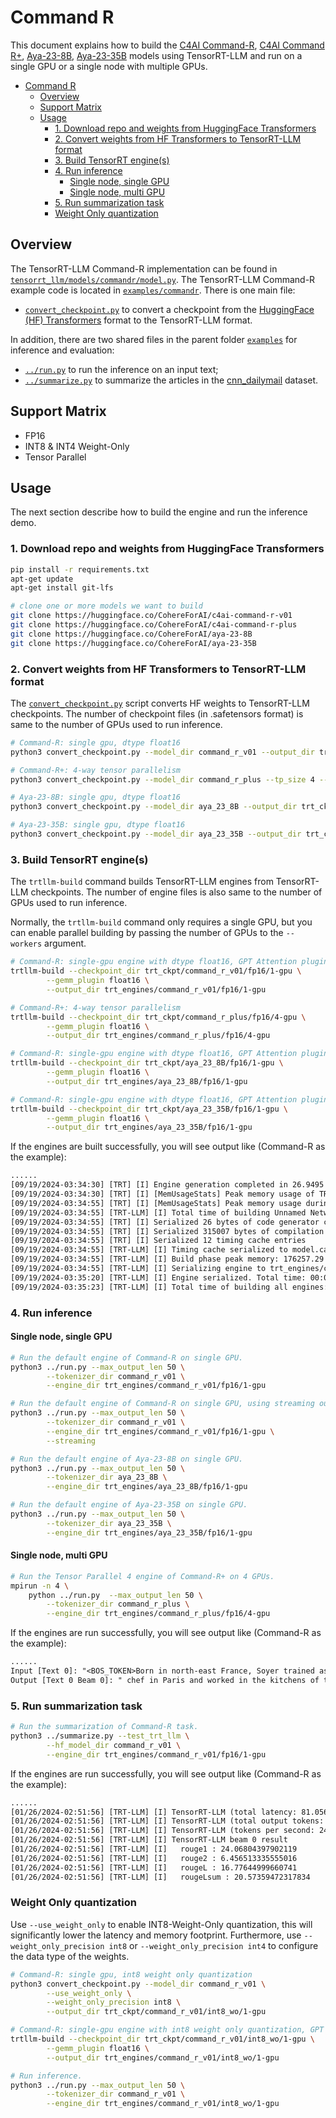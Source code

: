 # Command R

This document explains how to build the [C4AI Command-R](https://huggingface.co/CohereForAI/c4ai-command-r-v01), [C4AI Command R+](https://huggingface.co/CohereForAI/c4ai-command-r-plus), [Aya-23-8B](https://huggingface.co/CohereForAI/aya-23-8B), [Aya-23-35B](https://huggingface.co/CohereForAI/aya-23-35B) models using TensorRT-LLM and run on a single GPU or a single node with multiple GPUs.

- [Command R](#Command-R)
  - [Overview](#overview)
  - [Support Matrix](#support-matrix)
  - [Usage](#usage)
    - [1. Download repo and weights from HuggingFace Transformers](#1-download-repo-and-weights-from-huggingface-transformers)
    - [2. Convert weights from HF Transformers to TensorRT-LLM format](#2-convert-weights-from-hf-transformers-to-tensorrt-llm-format)
    - [3. Build TensorRT engine(s)](#3-build-tensorrt-engines)
    - [4. Run inference](#4-run-inference)
      - [Single node, single GPU](#single-node-single-gpu)
      - [Single node, multi GPU](#single-node-multi-gpu)
    - [5. Run summarization task](#5-run-summarization-task)
    - [Weight Only quantization](#weight-only-quantization)


## Overview

The TensorRT-LLM Command-R implementation can be found in [`tensorrt_llm/models/commandr/model.py`](../../tensorrt_llm/models/commandr/model.py).
The TensorRT-LLM Command-R example code is located in [`examples/commandr`](./). There is one main file:

* [`convert_checkpoint.py`](./convert_checkpoint.py) to convert a checkpoint from the [HuggingFace (HF) Transformers](https://github.com/huggingface/transformers) format to the TensorRT-LLM format.

In addition, there are two shared files in the parent folder [`examples`](../) for inference and evaluation:

* [`../run.py`](../run.py) to run the inference on an input text;
* [`../summarize.py`](../summarize.py) to summarize the articles in the [cnn_dailymail](https://huggingface.co/datasets/cnn_dailymail) dataset.

## Support Matrix

  * FP16
  * INT8 & INT4 Weight-Only
  * Tensor Parallel

## Usage

The next section describe how to build the engine and run the inference demo.

### 1. Download repo and weights from HuggingFace Transformers

```bash
pip install -r requirements.txt
apt-get update
apt-get install git-lfs

# clone one or more models we want to build
git clone https://huggingface.co/CohereForAI/c4ai-command-r-v01         command_r_v01
git clone https://huggingface.co/CohereForAI/c4ai-command-r-plus        command_r_plus
git clone https://huggingface.co/CohereForAI/aya-23-8B                  aya_23_8B
git clone https://huggingface.co/CohereForAI/aya-23-35B                 aya_23_35B
```

### 2. Convert weights from HF Transformers to TensorRT-LLM format

The [`convert_checkpoint.py`](./convert_checkpoint.py) script converts HF weights to TensorRT-LLM checkpoints. The number of checkpoint files (in .safetensors format) is same to the number of GPUs used to run inference.

```bash
# Command-R: single gpu, dtype float16
python3 convert_checkpoint.py --model_dir command_r_v01 --output_dir trt_ckpt/command_r_v01/fp16/1-gpu

# Command-R+: 4-way tensor parallelism
python3 convert_checkpoint.py --model_dir command_r_plus --tp_size 4 --output_dir trt_ckpt/command_r_plus/fp16/4-gpu

# Aya-23-8B: single gpu, dtype float16
python3 convert_checkpoint.py --model_dir aya_23_8B --output_dir trt_ckpt/aya_23_8B/fp16/1-gpu

# Aya-23-35B: single gpu, dtype float16
python3 convert_checkpoint.py --model_dir aya_23_35B --output_dir trt_ckpt/aya_23_35B/fp16/1-gpu
```

### 3. Build TensorRT engine(s)

The `trtllm-build` command builds TensorRT-LLM engines from TensorRT-LLM checkpoints. The number of engine files is also same to the number of GPUs used to run inference.

Normally, the `trtllm-build` command only requires a single GPU, but you can enable parallel building by passing the number of GPUs to the `--workers` argument.

```bash
# Command-R: single-gpu engine with dtype float16, GPT Attention plugin, Gemm plugin
trtllm-build --checkpoint_dir trt_ckpt/command_r_v01/fp16/1-gpu \
        --gemm_plugin float16 \
        --output_dir trt_engines/command_r_v01/fp16/1-gpu

# Command-R+: 4-way tensor parallelism
trtllm-build --checkpoint_dir trt_ckpt/command_r_plus/fp16/4-gpu \
        --gemm_plugin float16 \
        --output_dir trt_engines/command_r_plus/fp16/4-gpu

# Command-R: single-gpu engine with dtype float16, GPT Attention plugin, Gemm plugin
trtllm-build --checkpoint_dir trt_ckpt/aya_23_8B/fp16/1-gpu \
        --gemm_plugin float16 \
        --output_dir trt_engines/aya_23_8B/fp16/1-gpu

# Command-R: single-gpu engine with dtype float16, GPT Attention plugin, Gemm plugin
trtllm-build --checkpoint_dir trt_ckpt/aya_23_35B/fp16/1-gpu \
        --gemm_plugin float16 \
        --output_dir trt_engines/aya_23_35B/fp16/1-gpu
```

If the engines are built successfully, you will see output like (Command-R as the example):

```txt
......
[09/19/2024-03:34:30] [TRT] [I] Engine generation completed in 26.9495 seconds.
[09/19/2024-03:34:30] [TRT] [I] [MemUsageStats] Peak memory usage of TRT CPU/GPU memory allocators: CPU 4 MiB, GPU 70725 MiB
[09/19/2024-03:34:55] [TRT] [I] [MemUsageStats] Peak memory usage during Engine building and serialization: CPU: 176260 MiB
[09/19/2024-03:34:55] [TRT-LLM] [I] Total time of building Unnamed Network 0: 00:00:52
[09/19/2024-03:34:55] [TRT] [I] Serialized 26 bytes of code generator cache.
[09/19/2024-03:34:55] [TRT] [I] Serialized 315007 bytes of compilation cache.
[09/19/2024-03:34:55] [TRT] [I] Serialized 12 timing cache entries
[09/19/2024-03:34:55] [TRT-LLM] [I] Timing cache serialized to model.cache
[09/19/2024-03:34:55] [TRT-LLM] [I] Build phase peak memory: 176257.29 MB, children: 17.65 MB
[09/19/2024-03:34:55] [TRT-LLM] [I] Serializing engine to trt_engines/command_r_v01/fp16/1-gpu/rank0.engine...
[09/19/2024-03:35:20] [TRT-LLM] [I] Engine serialized. Total time: 00:00:25
[09/19/2024-03:35:23] [TRT-LLM] [I] Total time of building all engines: 00:01:47
```

### 4. Run inference

#### Single node, single GPU

```bash
# Run the default engine of Command-R on single GPU.
python3 ../run.py --max_output_len 50 \
        --tokenizer_dir command_r_v01 \
        --engine_dir trt_engines/command_r_v01/fp16/1-gpu

# Run the default engine of Command-R on single GPU, using streaming output.
python3 ../run.py --max_output_len 50 \
        --tokenizer_dir command_r_v01 \
        --engine_dir trt_engines/command_r_v01/fp16/1-gpu \
        --streaming

# Run the default engine of Aya-23-8B on single GPU.
python3 ../run.py --max_output_len 50 \
        --tokenizer_dir aya_23_8B \
        --engine_dir trt_engines/aya_23_8B/fp16/1-gpu

# Run the default engine of Aya-23-35B on single GPU.
python3 ../run.py --max_output_len 50 \
        --tokenizer_dir aya_23_35B \
        --engine_dir trt_engines/aya_23_35B/fp16/1-gpu
```

#### Single node, multi GPU

```bash
# Run the Tensor Parallel 4 engine of Command-R+ on 4 GPUs.
mpirun -n 4 \
    python ../run.py  --max_output_len 50 \
        --tokenizer_dir command_r_plus \
        --engine_dir trt_engines/command_r_plus/fp16/4-gpu
```

If the engines are run successfully, you will see output like (Command-R as the example):

```txt
......
Input [Text 0]: "<BOS_TOKEN>Born in north-east France, Soyer trained as a"
Output [Text 0 Beam 0]: " chef in Paris and worked in the kitchens of the French royal family. He came to England in 1814 and worked in a number of London hotels and restaurants, including the Reform Club and the London Tavern. He also opened his own restaurant"
```

### 5. Run summarization task

```bash
# Run the summarization of Command-R task.
python3 ../summarize.py --test_trt_llm \
        --hf_model_dir command_r_v01 \
        --engine_dir trt_engines/command_r_v01/fp16/1-gpu
```

If the engines are run successfully, you will see output like (Command-R as the example):

```txt
......
[01/26/2024-02:51:56] [TRT-LLM] [I] TensorRT-LLM (total latency: 81.05689692497253 sec)
[01/26/2024-02:51:56] [TRT-LLM] [I] TensorRT-LLM (total output tokens: 2000)
[01/26/2024-02:51:56] [TRT-LLM] [I] TensorRT-LLM (tokens per second: 24.67402621952367)
[01/26/2024-02:51:56] [TRT-LLM] [I] TensorRT-LLM beam 0 result
[01/26/2024-02:51:56] [TRT-LLM] [I]   rouge1 : 24.06804397902119
[01/26/2024-02:51:56] [TRT-LLM] [I]   rouge2 : 6.456513335555016
[01/26/2024-02:51:56] [TRT-LLM] [I]   rougeL : 16.77644999660741
[01/26/2024-02:51:56] [TRT-LLM] [I]   rougeLsum : 20.57359472317834
```

### Weight Only quantization

Use `--use_weight_only` to enable INT8-Weight-Only quantization, this will significantly lower the latency and memory footprint. Furthermore, use `--weight_only_precision int8` or `--weight_only_precision int4` to configure the data type of the weights.

```bash
# Command-R: single gpu, int8 weight only quantization
python3 convert_checkpoint.py --model_dir command_r_v01 \
        --use_weight_only \
        --weight_only_precision int8 \
        --output_dir trt_ckpt/command_r_v01/int8_wo/1-gpu

# Command-R: single-gpu engine with int8 weight only quantization, GPT Attention plugin, Gemm plugin
trtllm-build --checkpoint_dir trt_ckpt/command_r_v01/int8_wo/1-gpu \
        --gemm_plugin float16 \
        --output_dir trt_engines/command_r_v01/int8_wo/1-gpu

# Run inference.
python3 ../run.py --max_output_len 50 \
        --tokenizer_dir command_r_v01 \
        --engine_dir trt_engines/command_r_v01/int8_wo/1-gpu
```
